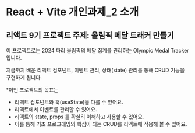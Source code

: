 # React + Vite 개인과제_2 소개
## 리액트 9기 프로젝트 주제: 올림픽 메달 트래커 만들기

이 프로젝트로는 2024 파리 올림픽의 메달 집계를 관리하는 Olympic Medal Tracker입니다. 

지금까지 배운 리액트 컴포넌트, 이벤트 관리, 상태(state) 관리를 통해 CRUD 기능을 구현하게 됩니다.


*이번 프로젝트의 목표는

- 리액트 컴포넌트와 훅(useState)을 다룰 수 있어요.
- 리액트에서 이벤트를 관리할 수 있어요.
- 리액트의 state, props 를 확실히 이해하고 사용할 수 있어요.
- 이를 통해 기초 프로그래밍의 핵심이 되는 CRUD를 리액트에 적용해 볼 수 있어요.
